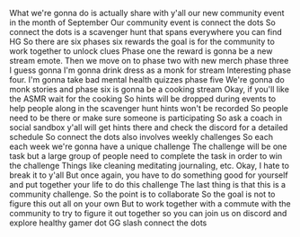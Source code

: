  What we're gonna do is actually share with y'all our new community event in the month of September Our community event is connect the dots So connect the dots is a scavenger hunt that spans everywhere you can find HG So there are six phases six rewards the goal is for the community to work together to unlock clues Phase one the reward is gonna be a new stream emote. Then we move on to phase two with new merch phase three I guess gonna I'm gonna drink dress as a monk for stream Interesting phase four. I'm gonna take bad mental health quizzes phase five We're gonna do monk stories and phase six is gonna be a cooking stream Okay, if you'll like the ASMR wait for the cooking So hints will be dropped during events to help people along in the scavenger hunt hints won't be recorded So people need to be there or make sure someone is participating So ask a coach in social sandbox y'all will get hints there and check the discord for a detailed schedule So connect the dots also involves weekly challenges So each each week we're gonna have a unique challenge The challenge will be one task but a large group of people need to complete the task in order to win the challenge Things like cleaning meditating journaling, etc. Okay, I hate to break it to y'all But once again, you have to do something good for yourself and put together your life to do this challenge The last thing is that this is a community challenge. So the point is to collaborate So the goal is not to figure this out all on your own But to work together with a commute with the community to try to figure it out together so you can join us on discord and explore healthy gamer dot GG slash connect the dots